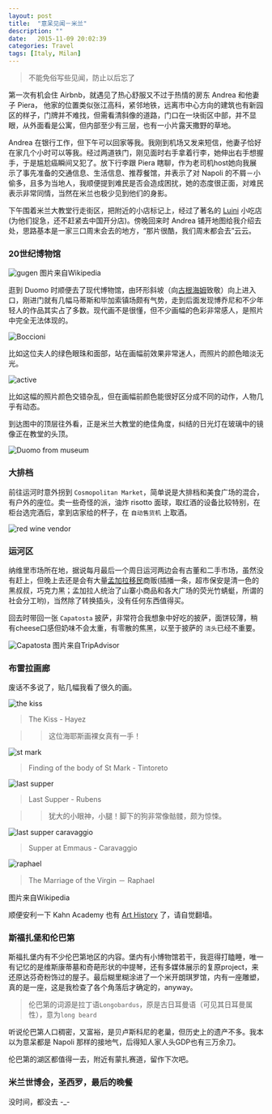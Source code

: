 ```yaml
---
layout: post
title:  "意呆见闻－米兰"
description: ""
date:   2015-11-09 20:02:39
categories: Travel
tags: [Italy, Milan]
---
```


> 不能免俗写些见闻，防止以后忘了

第一次有机会住 Airbnb，就遇见了热心舒服又不过于热情的房东 Andrea 和他妻子 Piera，
他家的位置类似张江高科，紧邻地铁，远离市中心方向的建筑也有新园区的样子，门牌并不难找，但需看清斜像的道路，门口在一块街区中部，并不显眼，从外面看是公寓，但内部至少有三层，也有一小片露天撒野的草地。

<!-- <iframe src="https://www.google.com/maps/embed?pb=!1m0!3m2!1sen!2sus!4v1445098164762!6m8!1m7!1sKvsXEWQKGlFC9Pb_nD9KFA!2m2!1d45.4471141442349!2d9.163456814754174!3f53.03244148356282!4f2.341728980749778!5f1.5400130104026752" width="600" height="450" frameborder="0" style="border:0" allowfullscreen></iframe> -->

Andrea 在银行工作，但下午可以回家等我。我刚到机场又发来短信，他妻子恰好在家几个小时可以等我。经过两道铁门，刚见面时右手拿着行李，她伸出右手想握手，于是尴尬癌瞬间又犯了。放下行李跟 Piera 瞎聊，作为老司机host她向我展示了事先准备的交通信息、生活信息、推荐餐馆，并表示了对 Napoli 的不屑－小偷多，且多为当地人，我顺便提到难民是否会造成困扰，她的态度很正面，对难民表示非常同情，当然在米兰也极少见到他们的身影。

下午围着米兰大教堂行走街区，把附近的小店标记上，经过了著名的 [Luini](http://www.tripadvisor.com/Restaurant_Review-g187849-d1097473-Reviews-Luini_Panzerotti-Milan_Lombardy.html)  小吃店(为他们捉急，还不赶紧去中国开分店)。傍晚回来时 Andrea 铺开地图给我介绍去处，思路基本是一家三口周末会去的地方，“那片很酷，我们周末都会去”云云。


### 20世纪博物馆
![gugen](https://upload.wikimedia.org/wikipedia/commons/thumb/8/8a/Museo_del_900.JPG/640px-Museo_del_900.JPG)
图片来自Wikipedia

逛到 Duomo 时顺便去了现代博物馆，由环形斜坡（向[古根海姆](http://www.wikiwand.com/en/Solomon_R._Guggenheim_Museum)致敬）向上进入口，刚进门就有几幅马蒂斯和毕加索镇场颇有气势，走到后面发现博乔尼和不少年轻人的作品其实占了多数。现代画不是很懂，但不少画幅的色彩非常感人，是照片中完全无法体现的。  

![Boccioni](http://www.chenhf.com/images/breca2.jpg)

比如这位夫人的绿色眼珠和面部，站在画幅前效果非常迷人，而照片的颜色暗淡无光。

![active](http://www.chenhf.com/images/breca1.jpg)

比如这幅的照片颜色交错杂乱，但在画幅前颜色能很好区分成不同的动作，人物几乎有动态。

到达图中的顶层往外看，正是米兰大教堂的绝佳角度，纠结的日光灯在玻璃中的镜像正在教堂的头顶。

![Duomo from museum](http://www.chenhf.com/images/breca3.jpg)


### 大排档
前往运河时意外拐到 `Cosmopolitan Market`，简单说是大排档和美食广场的混合，有户外的座位。卖一些奇怪的派，油炸 risotto 面球，取红酒的设备比较特别，在柜台选完酒后，拿到店家给的杯子，在 `自动售货机` 上取酒。

![red wine vendor](http://www.enomatic.com/immagini/elite8prec/a.jpg)

<!--<iframe src="https://www.google.com/maps/embed?pb=!1m0!3m2!1sen!2sus!4v1445095139950!6m8!1m7!1sWj3Dhl31CpgYKchN7XOpRQ!2m2!1d45.4505226!2d9.1679574!3f298.98529808824344!4f-13.335100735262728!5f0.7820865974627469" width="600" height="450" frameborder="0" style="border:0" allowfullscreen></iframe>-->


### 运河区
纳维里市场所在地，据说每月最后一个周日运河两边会有古董和二手市场，虽然没有赶上，但晚上去还是会有大量[孟加拉移民](http://www.wikiwand.com/en/Bangladeshis_in_Italy)商贩(插播一条，超市保安是清一色的黑叔叔，巧克力黑；孟加拉人统治了山寨小商品和各大广场的荧光竹蜻蜓，所谓的社会分工哟)，当然除了转换插头，没有任何东西值得买。

回去时带回一张 `Capatosta` 披萨，非常符合我想象中好吃的披萨，面饼较薄，稍有cheese口感但奶味不会太重，有零散的焦黑，以至于披萨的 `浇头`已经不重要。

![Capatosta](http://media-cdn.tripadvisor.com/media/photo-p/08/aa/28/23/pizza-regina.jpg)
图片来自TripAdvisor


### 布雷拉画廊

废话不多说了，贴几幅我看了很久的画。

![the kiss](https://upload.wikimedia.org/wikipedia/commons/thumb/c/c6/El_Beso_%28Pinacoteca_de_Brera%2C_Mil%C3%A1n%2C_1859%29.jpg/640px-El_Beso_%28Pinacoteca_de_Brera%2C_Mil%C3%A1n%2C_1859%29.jpg?1447091427012)

> The Kiss - Hayez 

>> 这位海耶斯画裸女真有一手！

![st mark](https://upload.wikimedia.org/wikipedia/commons/thumb/7/71/Jacopo_Tintoretto_001.jpg/800px-Jacopo_Tintoretto_001.jpg?1447091479182)

> Finding of the body of St Mark - Tintoreto

![last supper](https://upload.wikimedia.org/wikipedia/commons/thumb/4/4d/Peter_Paul_Rubens_-_Last_Supper_-_WGA20255.jpg/640px-Peter_Paul_Rubens_-_Last_Supper_-_WGA20255.jpg?1447091529388)

> Last Supper - Rubens

>> 犹大的小眼神，小腿！脚下的狗非常像骷髅，颇为惊悚。

![last supper caravaggio](https://upload.wikimedia.org/wikipedia/commons/thumb/2/29/Michelangelo_Caravaggio_034.jpg/1024px-Michelangelo_Caravaggio_034.jpg?1447091592680)

> Supper at Emmaus - Caravaggio

![raphael](https://upload.wikimedia.org/wikipedia/commons/1/10/MarriageVirgin.jpg?1447091719989https://upload.wikimedia.org/wikipedia/commons/1/10/MarriageVirgin.jpg?1447091719989)

> The Marriage of the Virgin － Raphael

图片来自Wikipedia

顺便安利一下 Kahn Academy 也有 [Art History](https://www.khanacademy.org/humanities/renaissance-reformation/renaissance-venice/late-renaissance-venice/v/tintoretto-finding-mark) 了，请自觉翻墙。


### 斯福扎堡和伦巴第

斯福扎堡内有不少伦巴第地区的内容。堡内有小博物馆若干，我逛得打瞌睡，唯一有记忆的是维斯康蒂墓和奇葩形状的中提琴，还有多媒体展示的复原project，来还原达芬奇粉饰过的屋子。最后糊里糊涂进了一个米开朗琪罗馆，内有一座雕塑，真的是一座，这是我检查了各个角落后才确定的，anyway。

> 伦巴第的词源是拉丁语`Longobardus`，原是古日耳曼语（可见其日耳曼属性），意为`long beard`

听说伦巴第人口稠密，又富裕，是贝卢斯科尼的老巢，但历史上的遗产不多。我本以为意呆都是
 Napoli 那样的接地气，后得知人家人头GDP也有三万余刀。

伦巴第的湖区都值得一去，附近有蒙扎赛道，留作下次吧。

### 米兰世博会，圣西罗，最后的晚餐

没时间，都没去 -_-